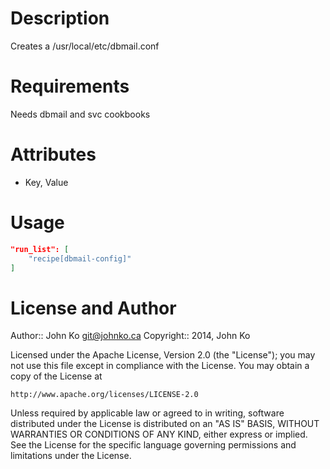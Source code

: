 Description
===========

Creates a /usr/local/etc/dbmail.conf

Requirements
============

Needs dbmail and svc cookbooks

Attributes
==========

* Key, Value

Usage
=====

```json
"run_list": [
    "recipe[dbmail-config]"
]
```

License and Author
==================

Author:: John Ko <git@johnko.ca>
Copyright:: 2014, John Ko

Licensed under the Apache License, Version 2.0 (the "License");
you may not use this file except in compliance with the License.
You may obtain a copy of the License at

    http://www.apache.org/licenses/LICENSE-2.0

Unless required by applicable law or agreed to in writing, software
distributed under the License is distributed on an "AS IS" BASIS,
WITHOUT WARRANTIES OR CONDITIONS OF ANY KIND, either express or implied.
See the License for the specific language governing permissions and
limitations under the License.
